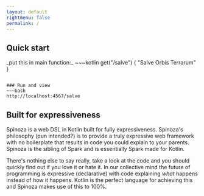 ```yaml
---
layout: default
rightmenu: false
permalink: /
---
```


<h2 class="no-margin-top">Quick start</h2>
_put this in main function:_
~~~kotlin
get("/salve") {
    "Salve Orbis Terrarum"
}

~~~

### Run and view
~~~bash
http://localhost:4567/salve
~~~

## Built for expressiveness
Spinoza is a web DSL in Kotlin built for fully expressiveness. 
Spinoza's philosophy (pun intended?) is to provide a truly expressive web framework with no boilerplate that results in code you could explain to your parents.
Spinoza is the sibling of Spark and is essentially Spark made for Kotlin.

There's nothing else to say really, take a look at the code and you should quickly find out if you love it or hate it. 
In our collective mind the future of programming is expressive (declarative) with code explaining _what_ happens instead of _how_ it happens. 
Kotlin is the perfect language for achieving this and Spinoza makes use of this to 100%. 